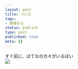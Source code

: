 ```yaml
---
layout: post
title: ついた
tags:
- 携帯から
status: publish
type: post
published: true
meta: {}
---
```

<div class="caption">すぐ前に、はてなの方々がいるぽい
</div>
<div class="photo"><img src="http://wo.skr.jp/images/uploads/blog-photo-1143592664.97-0.jpg" /></div>
